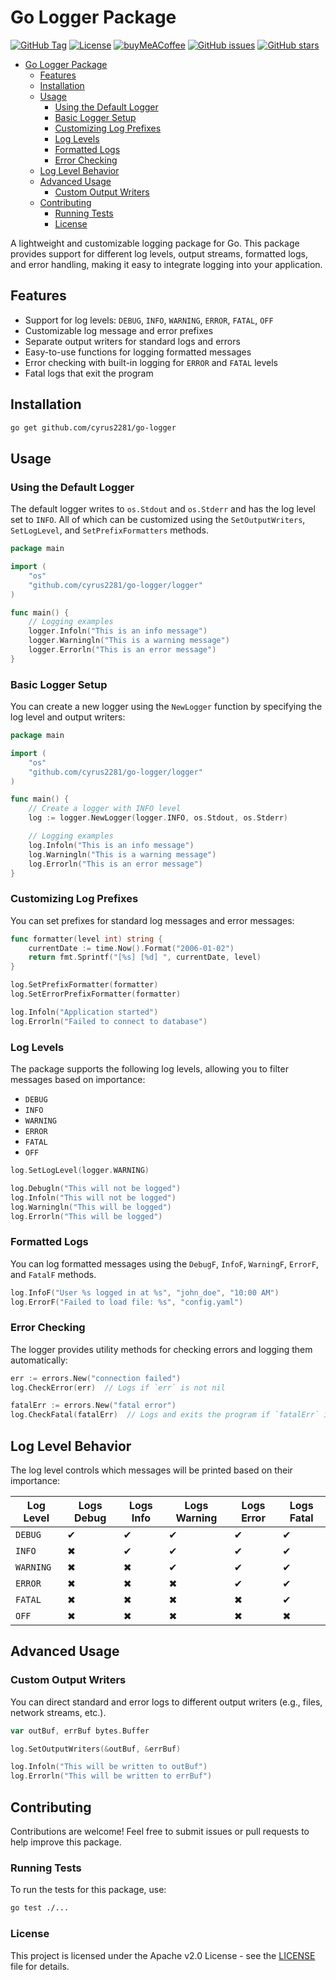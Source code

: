 # Go Logger Package

[![GitHub Tag](https://img.shields.io/github/v/tag/cyrus2281/go-logger?label=Version)](https://pkg.go.dev/github.com/cyrus2281/go-logger)
[![License](https://img.shields.io/github/license/cyrus2281/go-logger)](https://github.com/cyrus2281/go-logger/blob/main/LICENSE)
[![buyMeACoffee](https://img.shields.io/badge/BuyMeACoffee-cyrus2281-yellow?logo=buymeacoffee)](https://www.buymeacoffee.com/cyrus2281)
[![GitHub issues](https://img.shields.io/github/issues/cyrus2281/go-logger?color=red)](https://github.com/cyrus2281/go-logger/issues)
[![GitHub stars](https://img.shields.io/github/stars/cyrus2281/go-logger?style=social)](https://github.com/cyrus2281/go-logger/stargazers)

- [Go Logger Package](#go-logger-package)
  - [Features](#features)
  - [Installation](#installation)
  - [Usage](#usage)
    - [Using the Default Logger](#using-the-default-logger)
    - [Basic Logger Setup](#basic-logger-setup)
    - [Customizing Log Prefixes](#customizing-log-prefixes)
    - [Log Levels](#log-levels)
    - [Formatted Logs](#formatted-logs)
    - [Error Checking](#error-checking)
  - [Log Level Behavior](#log-level-behavior)
  - [Advanced Usage](#advanced-usage)
    - [Custom Output Writers](#custom-output-writers)
  - [Contributing](#contributing)
    - [Running Tests](#running-tests)
    - [License](#license)

A lightweight and customizable logging package for Go. This package provides support for different log levels, output streams, formatted logs, and error handling, making it easy to integrate logging into your application.

## Features

- Support for log levels: `DEBUG`, `INFO`, `WARNING`, `ERROR`, `FATAL`, `OFF`
- Customizable log message and error prefixes
- Separate output writers for standard logs and errors
- Easy-to-use functions for logging formatted messages
- Error checking with built-in logging for `ERROR` and `FATAL` levels
- Fatal logs that exit the program

## Installation

```bash
go get github.com/cyrus2281/go-logger
```

## Usage

### Using the Default Logger

The default logger writes to `os.Stdout` and `os.Stderr` and has the log level set to `INFO`.
All of which can be customized using the `SetOutputWriters`, `SetLogLevel`, and `SetPrefixFormatters` methods.


```go
package main

import (
	"os"
	"github.com/cyrus2281/go-logger/logger"
)

func main() {
	// Logging examples
	logger.Infoln("This is an info message")
	logger.Warningln("This is a warning message")
	logger.Errorln("This is an error message")
}
```
### Basic Logger Setup

You can create a new logger using the `NewLogger` function by specifying the log level and output writers:

```go
package main

import (
	"os"
	"github.com/cyrus2281/go-logger/logger"
)

func main() {
	// Create a logger with INFO level
	log := logger.NewLogger(logger.INFO, os.Stdout, os.Stderr)

	// Logging examples
	log.Infoln("This is an info message")
	log.Warningln("This is a warning message")
	log.Errorln("This is an error message")
}
```

### Customizing Log Prefixes

You can set prefixes for standard log messages and error messages:

```go
func formatter(level int) string {
    currentDate := time.Now().Format("2006-01-02")
	return fmt.Sprintf("[%s] [%d] ", currentDate, level)
}

log.SetPrefixFormatter(formatter)
log.SetErrorPrefixFormatter(formatter)

log.Infoln("Application started")
log.Errorln("Failed to connect to database")
```

### Log Levels

The package supports the following log levels, allowing you to filter messages based on importance:

- `DEBUG`
- `INFO`
- `WARNING`
- `ERROR`
- `FATAL`
- `OFF`

```go
log.SetLogLevel(logger.WARNING)

log.Debugln("This will not be logged")
log.Infoln("This will not be logged")
log.Warningln("This will be logged")
log.Errorln("This will be logged")
```

### Formatted Logs

You can log formatted messages using the `DebugF`, `InfoF`, `WarningF`, `ErrorF`, and `FatalF` methods.

```go
log.InfoF("User %s logged in at %s", "john_doe", "10:00 AM")
log.ErrorF("Failed to load file: %s", "config.yaml")
```

### Error Checking

The logger provides utility methods for checking errors and logging them automatically:

```go
err := errors.New("connection failed")
log.CheckError(err)  // Logs if `err` is not nil

fatalErr := errors.New("fatal error")
log.CheckFatal(fatalErr)  // Logs and exits the program if `fatalErr` is not nil
```

## Log Level Behavior

The log level controls which messages will be printed based on their importance:

| Log Level | Logs Debug | Logs Info | Logs Warning | Logs Error | Logs Fatal |
| --------- | ---------- | --------- | ------------ | ---------- | ---------- |
| `DEBUG`   | ✔          | ✔         | ✔            | ✔          | ✔          |
| `INFO`    | ✖          | ✔         | ✔            | ✔          | ✔          |
| `WARNING` | ✖          | ✖         | ✔            | ✔          | ✔          |
| `ERROR`   | ✖          | ✖         | ✖            | ✔          | ✔          |
| `FATAL`   | ✖          | ✖         | ✖            | ✖          | ✔          |
| `OFF`     | ✖          | ✖         | ✖            | ✖          | ✖          |

## Advanced Usage

### Custom Output Writers

You can direct standard and error logs to different output writers (e.g., files, network streams, etc.).

```go
var outBuf, errBuf bytes.Buffer

log.SetOutputWriters(&outBuf, &errBuf)

log.Infoln("This will be written to outBuf")
log.Errorln("This will be written to errBuf")
```

## Contributing

Contributions are welcome! Feel free to submit issues or pull requests to help improve this package.

### Running Tests

To run the tests for this package, use:

```bash
go test ./...
```

### License

This project is licensed under the Apache v2.0 License - see the [LICENSE](LICENSE) file for details.
